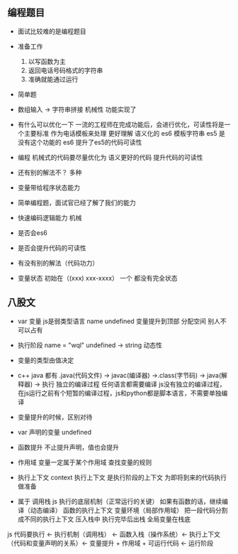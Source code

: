 ## 编程题目
 - 面试比较难的是编程题目
 - 准备工作
   1. 以写函数为主
   2. 返回电话号码格式的字符串
   3. 准确就能通过运行
 
 - 简单题
  - 数组输入 -> 字符串拼接 机械性
    功能实现了
  - 有什么可以优化一下
    一流的工程师在完成功能后，会进行优化，可读性将是一个主要标准
    作为电话模板来处理 更好理解 语义化的
    es6 模板字符串 es5 是没有这个功能的 es6 提升了es5的代码可读性

 - 编程 机械式的代码要尽量优化为 语义更好的代码 提升代码的可读性
 - 还有别的解法不？ 多种

 - 变量带给程序状态能力

 - 简单编程题，面试官已经了解了我们的能力
  - 快速编码逻辑能力 机械
  - 是否会es6
  - 是否会提升代码的可读性
  - 有没有别的解法（代码功力）
   - 变量状态 
     初始在（(xxx) xxx-xxxx）
     一个 都没有完全状态

## 八股文
 - var 变量 js是弱类型语言
   name undefined 变量提升到顶部
   分配空间 别人不可以占有
 - 执行阶段 name = "wql"
   undefined -> string 动态性
 - 变量的类型由值决定
 - c++ java 都有 .java(代码文件) -> javac(编译器) ->.class(字节码) -> java(解释器) -> 执行
   独立的编译过程
   任何语言都需要编译
   js没有独立的编译过程，在js运行之前有个短暂的编译过程，js和python都是脚本语言，不需要单独编译

 - 变量提升的时候，区别对待
  - var 声明的变量 undefined
  - 函数提升 不止提升声明，值也会提升

 - 作用域
   变量一定属于某个作用域
   查找变量的规则

 - 执行上下文 context
   执行上下文 是执行阶段的上下文 为即将到来的代码执行做准备 

 - 属于 调用栈
   js 执行的底层机制（正常运行的关键）
   如果有函数的话，继续编译（动态编译）
   函数的执行上下文 变量环境（局部作用域）
   把一段代码分割成不同的执行上下文 压入栈中 执行完毕后出栈
   全局变量在栈底

js 代码要执行 <- 执行机制（调用栈） <- 函数入栈（操作系统）<- 执行上下文（代码和变量声明的关系）<- 变量提升 + 作用域 + 可运行代码 <- 运行阶段